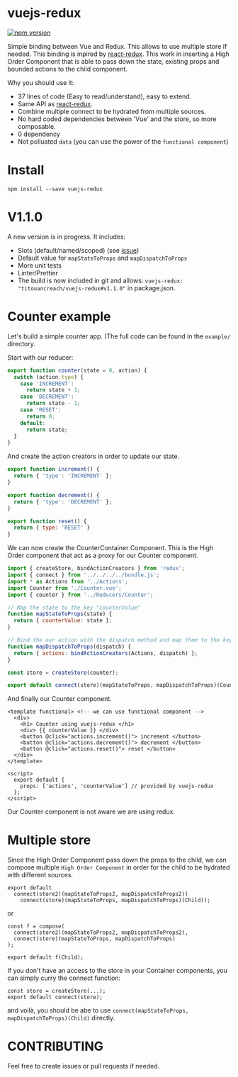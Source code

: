# vuejs-redux
[![npm version](https://badge.fury.io/js/vuejs-redux.svg)](https://badge.fury.io/js/vuejs-redux)

Simple binding between Vue and Redux.
This allows to use multiple store if needed.
This binding is inpired by [react-redux](https://github.com/reactjs/react-redux).
This work in inserting a High Order Component that is able to pass down the state, existing props and bounded actions to the child component.

Why you should use it:

  - 37 lines of code (Easy to read/understand), easy to extend.
  - Same API as [react-redux](https://github.com/reactjs/react-redux).
  - Combine multiple connect to be hydrated from multiple sources.
  - No hard coded dependencies between 'Vue' and the store, so more composable.
  - 0 dependency
  - Not polluated `data` (you can use the power of the `functional component`)
    
# Install
  
  ```
  npm install --save vuejs-redux
  ```

# V1.1.0
A new version is in progress. It includes:
  - Slots (default/named/scoped) (see [issue](https://github.com/titouancreach/vuejs-redux/issues/6))
  - Default value for `mapStateToProps` and `mapDispatchToProps`
  - More unit tests
  - Linter/Prettier
  - The build is now included in git and allows: `vuejs-redux: "titouancreach/vuejs-redux#v1.1.0"` in package.json.

# Counter example

Let's build a simple counter app. (The full code can be found in the `example/` directory.

Start with our reducer:

```javascript
export function counter(state = 0, action) {
  switch (action.type) {
    case 'INCREMENT':
      return state + 1;
    case 'DECREMENT':
      return state - 1;
    case 'RESET':
      return 0;
    default:
      return state;
  }
}
```
 And create the action creators in order to update our state.

```javascript
export function increment() {
  return { 'type': 'INCREMENT' };
}

export function decrement() {
  return { 'type': 'DECREMENT' };
}

export function reset() {
  return { type: 'RESET' }
}
```

We can now create the CounterContainer Component. This is the High Order component that act as a proxy for our Counter component.

```javascript
import { createStore, bindActionCreators } from 'redux';
import { connect } from '../../../../bundle.js';
import * as Actions from '../Actions';
import Counter from './Counter.vue';
import { counter } from '../Reducers/Counter';

// Map the state to the key "counterValue"
function mapStateToProps(state) {
  return { counterValue: state };
}

// Bind the our action with the dispatch method and map them to the key "actions".
function mapDispatchToProps(dispatch) {
  return { actions: bindActionCreators(Actions, dispatch) };
}

const store = createStore(counter);

export default connect(store)(mapStateToProps, mapDispatchToProps)(Counter);
```

And finally our Counter component.

```vue
<template functional> <!-- we can use functional component -->
  <div>
    <h1> Counter using vuejs-redux </h1>
    <div> {{ counterValue }} </div>
    <button @click="actions.increment()"> increment </button>
    <button @click="actions.decrement()"> decrement </button>
    <button @click="actions.reset()"> reset </button>
  </div>
</template>

<script>
  export default {
    props: ['actions', 'counterValue'] // provided by vuejs-redux
  };
</script>
```

Our Counter component is not aware we are using redux.

# Multiple store


Since the High Order Component pass down the props to the child, we can compose multiple `High Order Component` in order for the child to be hydrated with different sources.

```
export default
  connect(store2)(mapStateToProps2, mapDispatchToProps2)(
    connect(store)(mapStateToProps, mapDispatchToProps)(Child));
```

or 

```
const f = compose(
  connect(store2)(mapStateToProps2, mapDispatchToProps2), 
  connect(store)(mapStateToProps, mapDispatchToProps)
);

export default f(Child);
```

If you don't have an access to the store in your Container components, you can simply curry the connect function:

```
const store = createStore(...); 
export default connect(store);
```
and voilà, you should be abe to use `connect(mapStateToProps, mapDispatchToProps)(Child)` directly.

# CONTRIBUTING

Feel free to create issues or pull requests if needed.


